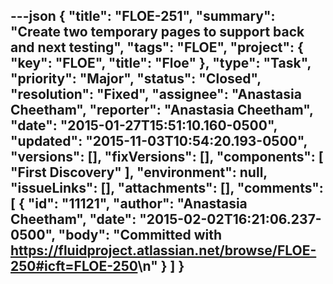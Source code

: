 ---json
{
  "title": "FLOE-251",
  "summary": "Create two temporary pages to support back and next testing",
  "tags": "FLOE",
  "project": {
    "key": "FLOE",
    "title": "Floe"
  },
  "type": "Task",
  "priority": "Major",
  "status": "Closed",
  "resolution": "Fixed",
  "assignee": "Anastasia Cheetham",
  "reporter": "Anastasia Cheetham",
  "date": "2015-01-27T15:51:10.160-0500",
  "updated": "2015-11-03T10:54:20.193-0500",
  "versions": [],
  "fixVersions": [],
  "components": [
    "First Discovery"
  ],
  "environment": null,
  "issueLinks": [],
  "attachments": [],
  "comments": [
    {
      "id": "11121",
      "author": "Anastasia Cheetham",
      "date": "2015-02-02T16:21:06.237-0500",
      "body": "Committed with <https://fluidproject.atlassian.net/browse/FLOE-250#icft=FLOE-250>\n"
    }
  ]
}
---

        